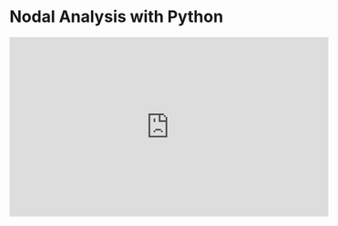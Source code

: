 # Nodal Analysis with Python

<iframe width="560" height="315" src="https://www.youtube.com/embed/uwQ3To6b_rI" title="YouTube video player" frameborder="0" allow="accelerometer; autoplay; clipboard-write; encrypted-media; gyroscope; picture-in-picture" allowfullscreen></iframe>